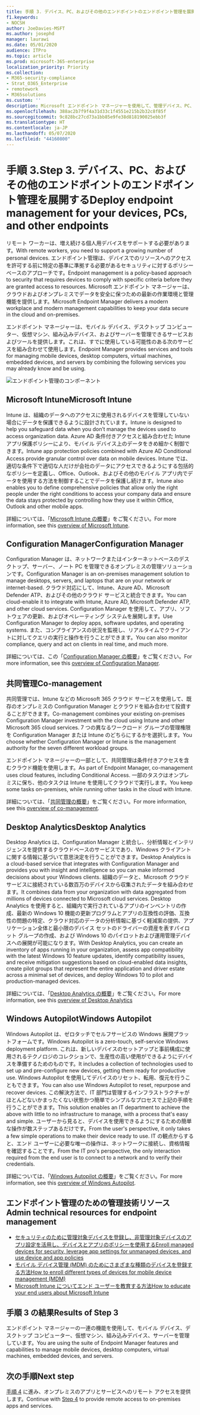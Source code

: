 ```yaml
---
title: 手順 3. デバイス、PC、およびその他のエンドポイントのエンドポイント管理を展開する
f1.keywords:
- NOCSH
author: JoeDavies-MSFT
ms.author: josephd
manager: laurawi
ms.date: 05/01/2020
audience: ITPro
ms.topic: article
ms.prod: microsoft-365-enterprise
localization_priority: Priority
ms.collection:
- M365-security-compliance
- Strat_O365_Enterprise
- remotework
- M365solutions
ms.custom: ''
description: Microsoft エンドポイント マネージャーを使用して、管理デバイス、PC、その他のエンドポイントを管理します。
ms.openlocfilehash: 388ac2b7f9f4a31d33c1f4551e215b2b32c8f85f
ms.sourcegitcommit: 9c828bc27cd73a1bb85e9fe38d818190025ebb3f
ms.translationtype: HT
ms.contentlocale: ja-JP
ms.lasthandoff: 05/07/2020
ms.locfileid: "44160800"
---
```

# <a name="step-3-deploy-endpoint-management-for-your-devices-pcs-and-other-endpoints"></a><span data-ttu-id="54608-104">手順 3.</span><span class="sxs-lookup"><span data-stu-id="54608-104">Step 3.</span></span> <span data-ttu-id="54608-105">デバイス、PC、およびその他のエンドポイントのエンドポイント管理を展開する</span><span class="sxs-lookup"><span data-stu-id="54608-105">Deploy endpoint management for your devices, PCs, and other endpoints</span></span>

<span data-ttu-id="54608-106">リモート ワーカーは、増え続ける個人用デバイスをサポートする必要があります。</span><span class="sxs-lookup"><span data-stu-id="54608-106">With remote workers, you need to support a growing number of personal devices.</span></span> <span data-ttu-id="54608-107">エンドポイント管理は、デバイスでのリソースへのアクセスを許可する前に特定の基準に準拠する必要があるセキュリティに対するポリシーベースのアプローチです。</span><span class="sxs-lookup"><span data-stu-id="54608-107">Endpoint management is a policy-based approach to security that requires devices to comply with specific criteria before they are granted access to resources.</span></span> <span data-ttu-id="54608-108">Microsoft エンドポイント マネージャーは、クラウドおよびオンプレミスでデータを安全に保つための最新の作業環境と管理機能を提供します。</span><span class="sxs-lookup"><span data-stu-id="54608-108">Microsoft Endpoint Manager delivers a modern workplace and modern management capabilities to keep your data secure in the cloud and on-premises.</span></span> 

<span data-ttu-id="54608-109">エンドポイント マネージャーは、モバイル デバイス、デスクトップ コンピューター、仮想マシン、組み込みデバイス、およびサーバーを管理できるサービスおよびツールを提供します。これは、すでに使用している可能性のある次のサービスを組み合わせて使用します。</span><span class="sxs-lookup"><span data-stu-id="54608-109">Endpoint Manager provides services and tools for managing mobile devices, desktop computers, virtual machines, embedded devices, and servers by combining the following services you may already know and be using.</span></span>

![エンドポイント管理のコンポーネント](../media/empower-people-to-work-remotely/endpoint-managment-step-grid.png)

## <a name="microsoft-intune"></a><span data-ttu-id="54608-111">Microsoft Intune</span><span class="sxs-lookup"><span data-stu-id="54608-111">Microsoft Intune</span></span>

<span data-ttu-id="54608-112">Intune は、組織のデータへのアクセスに使用されるデバイスを管理していない場合にデータを保護できるように設計されています。</span><span class="sxs-lookup"><span data-stu-id="54608-112">Intune is designed to help you safeguard data when you don’t manage the devices used to access organization data.</span></span> <span data-ttu-id="54608-113">Azure AD 条件付きアクセスと組み合わせた Intune アプリ保護ポリシーにより、モバイル デバイス上のデータをきめ細かく制御できます。</span><span class="sxs-lookup"><span data-stu-id="54608-113">Intune app protection policies combined with Azure AD Conditional Access provide granular control over data on mobile devices.</span></span> <span data-ttu-id="54608-114">Intune では、適切な条件下で適切な人だけが会社のデータにアクセスできるようにする包括的なポリシーを定義し、Office、Outlook、およびその他のモバイル アプリ内でデータを使用する方法を制御することでデータを保護し続けます。</span><span class="sxs-lookup"><span data-stu-id="54608-114">Intune also enables you to define comprehensive policies that allow only the right people under the right conditions to access your company data and ensure the data stays protected by controlling how they use it within Office, Outlook and other mobile apps.</span></span>

<span data-ttu-id="54608-115">詳細については、「[Microsoft Intune の概要](https://docs.microsoft.com/intune/fundamentals/what-is-intune)」をご覧ください。</span><span class="sxs-lookup"><span data-stu-id="54608-115">For more information, see this [overview of Microsoft Intune](https://docs.microsoft.com/intune/fundamentals/what-is-intune).</span></span>

## <a name="configuration-manager"></a><span data-ttu-id="54608-116">Configuration Manager</span><span class="sxs-lookup"><span data-stu-id="54608-116">Configuration Manager</span></span>

<span data-ttu-id="54608-117">Configuration Manager は、ネットワークまたはインターネットベースのデスクトップ、サーバー、ノート PC を管理できるオンプレミスの管理ソリューションです。</span><span class="sxs-lookup"><span data-stu-id="54608-117">Configuration Manager is an on-premises management solution to manage desktops, servers, and laptops that are on your network or internet-based.</span></span> <span data-ttu-id="54608-118">クラウド対応にして、Intune、Azure AD、Microsoft Defender ATP、およびその他のクラウド サービスと統合できます。</span><span class="sxs-lookup"><span data-stu-id="54608-118">You can cloud-enable it to integrate with Intune, Azure AD, Microsoft Defender ATP, and other cloud services.</span></span> <span data-ttu-id="54608-119">Configuration Manager を使用して、アプリ、ソフトウェアの更新、およびオペレーティング システムを展開します。</span><span class="sxs-lookup"><span data-stu-id="54608-119">Use Configuration Manager to deploy apps, software updates, and operating systems.</span></span> <span data-ttu-id="54608-120">また、コンプライアンスの状況を監視し、リアルタイムでクライアントに対してクエリの実行と操作を行うことができます。</span><span class="sxs-lookup"><span data-stu-id="54608-120">You can also monitor compliance, query and act on clients in real time, and much more.</span></span>

<span data-ttu-id="54608-121">詳細については、この「[Configuration Manager の概要](https://docs.microsoft.com/mem/configmgr/core/understand/introduction)」をご覧ください。</span><span class="sxs-lookup"><span data-stu-id="54608-121">For more information, see this [overview of Configuration Manager](https://docs.microsoft.com/mem/configmgr/core/understand/introduction).</span></span>

## <a name="co-management"></a><span data-ttu-id="54608-122">共同管理</span><span class="sxs-lookup"><span data-stu-id="54608-122">Co-management</span></span>

<span data-ttu-id="54608-123">共同管理では、Intune などの Microsoft 365 クラウド サービスを使用して、既存のオンプレミスの Configuration Manager とクラウドを組み合わせて投資することができます。</span><span class="sxs-lookup"><span data-stu-id="54608-123">Co-management combines your existing on-premises Configuration Manager investment with the cloud using Intune and other Microsoft 365 cloud services.</span></span> <span data-ttu-id="54608-124">7 つの異なるワークロード グループの管理権限を Configuration Manager または Intune のどちらにするかを選択します。</span><span class="sxs-lookup"><span data-stu-id="54608-124">You choose whether Configuration Manager or Intune is the management authority for the seven different workload groups.</span></span>

<span data-ttu-id="54608-125">エンドポイント マネージャーの一部として、共同管理は条件付きアクセスを含むクラウド機能を使用します。</span><span class="sxs-lookup"><span data-stu-id="54608-125">As part of Endpoint Manager, co-management uses cloud features, including Conditional Access.</span></span> <span data-ttu-id="54608-126">一部のタスクはオンプレミスに保ち、他のタスクは Intune を使用してクラウドで実行します。</span><span class="sxs-lookup"><span data-stu-id="54608-126">You keep some tasks on-premises, while running other tasks in the cloud with Intune.</span></span>

<span data-ttu-id="54608-127">詳細については、「[共同管理の概要](https://docs.microsoft.com/mem/configmgr/comanage/overview)」をご覧ください。</span><span class="sxs-lookup"><span data-stu-id="54608-127">For more information, see this [overview of co-management](https://docs.microsoft.com/mem/configmgr/comanage/overview).</span></span>

## <a name="desktop-analytics"></a><span data-ttu-id="54608-128">Desktop Analytics</span><span class="sxs-lookup"><span data-stu-id="54608-128">Desktop Analytics</span></span>

<span data-ttu-id="54608-129">Desktop Analytics は、Configuration Manager と統合し、分析情報とインテリジェンスを提供するクラウドベースのサービスであり、Windows クライアントに関する情報に基づいて意思決定を行うことができます。</span><span class="sxs-lookup"><span data-stu-id="54608-129">Desktop Analytics is a cloud-based service that integrates with Configuration Manager and provides you with insight and intelligence so you can make informed decisions about your Windows clients.</span></span> <span data-ttu-id="54608-130">組織のデータと、Microsoft クラウド サービスに接続されている数百万のデバイスから収集されたデータを組み合わせます。</span><span class="sxs-lookup"><span data-stu-id="54608-130">It combines data from your organization with data aggregated from millions of devices connected to Microsoft cloud services.</span></span> <span data-ttu-id="54608-131">Desktop Analytics を使用すると、組織内で実行されているアプリのインベントリの作成、最新の Windows 10 機能の更新プログラムとアプリの互換性の評価、互換性の問題の特定、クラウド対応のデータの分析情報に基づく軽減案の提供、アプリケーション全体と最小限のデバイス セットのドライバーの資産を表すパイロット グループの作成、および Windows 10 のパイロットおよび運用管理デバイスへの展開が可能になります。</span><span class="sxs-lookup"><span data-stu-id="54608-131">With Desktop Analytics, you can create an inventory of apps running in your organization, assess app compatibility with the latest Windows 10 feature updates, identify compatibility issues, and receive mitigation suggestions based on cloud-enabled data insights, create pilot groups that represent the entire application and driver estate across a minimal set of devices, and deploy Windows 10 to pilot and production-managed devices.</span></span>

<span data-ttu-id="54608-132">詳細については、「[Desktop Analytics の概要](https://docs.microsoft.com/mem/configmgr/desktop-analytics/overview)」をご覧ください。</span><span class="sxs-lookup"><span data-stu-id="54608-132">For more information, see this [overview of Desktop Analytics](https://docs.microsoft.com/mem/configmgr/desktop-analytics/overview)</span></span>

## <a name="windows-autopilot"></a><span data-ttu-id="54608-133">Windows Autopilot</span><span class="sxs-lookup"><span data-stu-id="54608-133">Windows Autopilot</span></span>

<span data-ttu-id="54608-134">Windows Autopilot は、ゼロタッチでセルフサービスの Windows 展開プラットフォームです。</span><span class="sxs-lookup"><span data-stu-id="54608-134">Windows Autopilot is a zero-touch, self-service Windows deployment platform.</span></span> <span data-ttu-id="54608-135">これは、新しいデバイスのセットアップと事前構成に使用されるテクノロジのコレクションで、生産性の高い使用ができるようにデバイスを準備するためのものです。</span><span class="sxs-lookup"><span data-stu-id="54608-135">It includes a collection of technologies used to set up and pre-configure new devices, getting them ready for productive use.</span></span> <span data-ttu-id="54608-136">Windows Autopilot を使用してデバイスのリセット、転用、復元を行うこともできます。</span><span class="sxs-lookup"><span data-stu-id="54608-136">You can also use Windows Autopilot to reset, repurpose and recover devices.</span></span> <span data-ttu-id="54608-137">この解決方法で、IT 部門は管理するインフラストラクチャがほとんどないかまったくない状態かつ簡単でシンプルなプロセスで上記の手順を行うことができます。</span><span class="sxs-lookup"><span data-stu-id="54608-137">This solution enables an IT department to achieve the above with little to no infrastructure to manage, with a process that's easy and simple.</span></span> <span data-ttu-id="54608-138">ユーザーから見ると、デバイスを使用できるようにするための簡単な操作が数ステップあるだけです。</span><span class="sxs-lookup"><span data-stu-id="54608-138">From the user's perspective, it only takes a few simple operations to make their device ready to use.</span></span> <span data-ttu-id="54608-139">IT の観点からすると、エンド ユーザーに必要な唯一の操作は、ネットワークに接続し、資格情報を確認することです。</span><span class="sxs-lookup"><span data-stu-id="54608-139">From the IT pro's perspective, the only interaction required from the end user is to connect to a network and to verify their credentials.</span></span>

<span data-ttu-id="54608-140">詳細については、「[Windows Autopilot の概要](https://docs.microsoft.com/windows/deployment/windows-autopilot/windows-autopilot)」をご覧ください。</span><span class="sxs-lookup"><span data-stu-id="54608-140">For more information, see this [overview of Windows Autopilot](https://docs.microsoft.com/windows/deployment/windows-autopilot/windows-autopilot).</span></span>

## <a name="admin-technical-resources-for-endpoint-management"></a><span data-ttu-id="54608-141">エンドポイント管理のための管理技術リソース</span><span class="sxs-lookup"><span data-stu-id="54608-141">Admin technical resources for endpoint management</span></span>

- [<span data-ttu-id="54608-142">セキュリティのために管理対象デバイスを登録し、非管理対象デバイスのアプリ設定を活用し、デバイスとアプリのポリシーを使用する</span><span class="sxs-lookup"><span data-stu-id="54608-142">Enroll managed devices for security, leverage app settings for unmanaged devices, and use device and app policies</span></span>](https://docs.microsoft.com/microsoft-365/enterprise/mobility-infrastructure)
- [<span data-ttu-id="54608-143">モバイル デバイス管理 (MDM) のためにさまざまな種類のデバイスを登録する方法</span><span class="sxs-lookup"><span data-stu-id="54608-143">How to enroll different types of devices for mobile device management (MDM)</span></span>](https://docs.microsoft.com/mem/intune/enrollment/device-enrollment)
- [<span data-ttu-id="54608-144">Microsoft Intune についてエンド ユーザーを教育する方法</span><span class="sxs-lookup"><span data-stu-id="54608-144">How to educate your end users about Microsoft Intune</span></span>](https://docs.microsoft.com/mem/intune/fundamentals/end-user-educate)
 
## <a name="results-of-step-3"></a><span data-ttu-id="54608-145">手順 3 の結果</span><span class="sxs-lookup"><span data-stu-id="54608-145">Results of Step 3</span></span>

<span data-ttu-id="54608-146">エンドポイント マネージャーの一連の機能を使用して、モバイル デバイス、デスクトップ コンピューター、仮想マシン、組み込みデバイス、サーバーを管理しています。</span><span class="sxs-lookup"><span data-stu-id="54608-146">You are using the suite of Endpoint Manager features and capabilities to manage mobile devices, desktop computers, virtual machines, embedded devices, and servers.</span></span>

## <a name="next-step"></a><span data-ttu-id="54608-147">次の手順</span><span class="sxs-lookup"><span data-stu-id="54608-147">Next step</span></span>

<span data-ttu-id="54608-148">[手順 4](empower-people-to-work-remotely-teams-productivity-apps.md) に進み、オンプレミスのアプリとサービスへのリモート アクセスを提供します。</span><span class="sxs-lookup"><span data-stu-id="54608-148">Continue with [Step 4](empower-people-to-work-remotely-teams-productivity-apps.md) to provide remote access to on-premises apps and services.</span></span>
